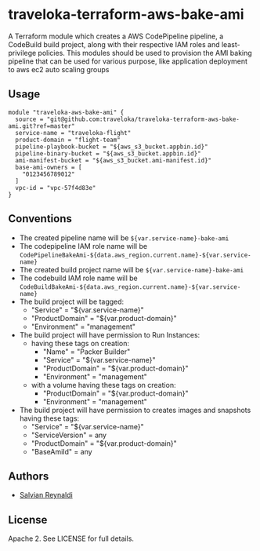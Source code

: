# traveloka-terraform-aws-bake-ami
A Terraform module which creates a AWS CodePipeline pipeline, a CodeBuild build project, along with their respective IAM roles and least-privilege policies.
This modules should be used to provision the AMI baking pipeline that can be used for various purpose, like application deployment to aws ec2 auto scaling groups


## Usage
```
module "traveloka-aws-bake-ami" {
  source = "git@github.com:traveloka/traveloka-terraform-aws-bake-ami.git?ref=master"
  service-name = "traveloka-flight"
  product-domain = "flight-team"
  pipeline-playbook-bucket = "${aws_s3_bucket.appbin.id}"
  pipeline-binary-bucket = "${aws_s3_bucket.appbin.id}"
  ami-manifest-bucket = "${aws_s3_bucket.ami-manifest.id}"
  base-ami-owners = [
    "0123456789012"
  ]
  vpc-id = "vpc-57f4d83e"
}
```

## Conventions
 - The created pipeline name will be `${var.service-name}-bake-ami`
 - The codepipeline IAM role name will be `CodePipelineBakeAmi-${data.aws_region.current.name}-${var.service-name}`
 - The created build project name will be `${var.service-name}-bake-ami`
 - The codebuild IAM role name will be `CodeBuildBakeAmi-${data.aws_region.current.name}-${var.service-name}`
 - The build project will be tagged:
    - "Service" = "${var.service-name}"
    - "ProductDomain" = "${var.product-domain}"
    - "Environment" = "management"
 - The build project will have permission to Run Instances:
    - having these tags on creation:
      - "Name" = "Packer Builder"
      - "Service" = "${var.service-name}"
      - "ProductDomain" = "${var.product-domain}"
      - "Environment" = "management"
    - with a volume having these tags on creation:
      - "ProductDomain" = "${var.product-domain}"
      - "Environment" = "management"
  - The build project will have permission to creates images and snapshots having these tags:
      - "Service" = "${var.service-name}"
      - "ServiceVersion" = any
      - "ProductDomain" = "${var.product-domain}"
      - "BaseAmiId" = any

## Authors

 - [Salvian Reynaldi](https://github.com/salvianreynaldi)


## License

Apache 2. See LICENSE for full details.
